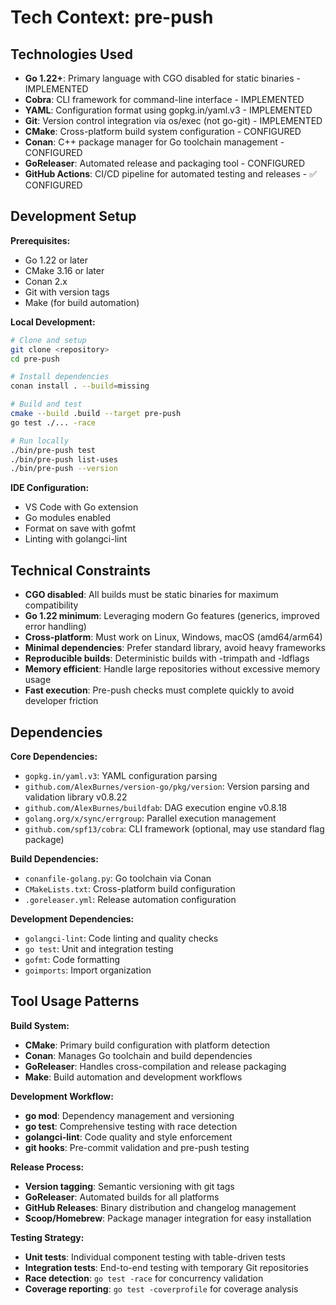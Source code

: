 # Tech Context: pre-push

## Technologies Used
- **Go 1.22+**: Primary language with CGO disabled for static binaries - IMPLEMENTED
- **Cobra**: CLI framework for command-line interface - IMPLEMENTED
- **YAML**: Configuration format using gopkg.in/yaml.v3 - IMPLEMENTED
- **Git**: Version control integration via os/exec (not go-git) - IMPLEMENTED
- **CMake**: Cross-platform build system configuration - CONFIGURED
- **Conan**: C++ package manager for Go toolchain management - CONFIGURED
- **GoReleaser**: Automated release and packaging tool - CONFIGURED
- **GitHub Actions**: CI/CD pipeline for automated testing and releases - ✅ CONFIGURED

## Development Setup
**Prerequisites:**
- Go 1.22 or later
- CMake 3.16 or later
- Conan 2.x
- Git with version tags
- Make (for build automation)

**Local Development:**
```bash
# Clone and setup
git clone <repository>
cd pre-push

# Install dependencies
conan install . --build=missing

# Build and test
cmake --build .build --target pre-push
go test ./... -race

# Run locally
./bin/pre-push test
./bin/pre-push list-uses
./bin/pre-push --version
```

**IDE Configuration:**
- VS Code with Go extension
- Go modules enabled
- Format on save with gofmt
- Linting with golangci-lint

## Technical Constraints
- **CGO disabled**: All builds must be static binaries for maximum compatibility
- **Go 1.22 minimum**: Leveraging modern Go features (generics, improved error handling)
- **Cross-platform**: Must work on Linux, Windows, macOS (amd64/arm64)
- **Minimal dependencies**: Prefer standard library, avoid heavy frameworks
- **Reproducible builds**: Deterministic builds with -trimpath and -ldflags
- **Memory efficient**: Handle large repositories without excessive memory usage
- **Fast execution**: Pre-push checks must complete quickly to avoid developer friction

## Dependencies
**Core Dependencies:**
- `gopkg.in/yaml.v3`: YAML configuration parsing
- `github.com/AlexBurnes/version-go/pkg/version`: Version parsing and validation library v0.8.22
- `github.com/AlexBurnes/buildfab`: DAG execution engine v0.8.18
- `golang.org/x/sync/errgroup`: Parallel execution management
- `github.com/spf13/cobra`: CLI framework (optional, may use standard flag package)

**Build Dependencies:**
- `conanfile-golang.py`: Go toolchain via Conan
- `CMakeLists.txt`: Cross-platform build configuration
- `.goreleaser.yml`: Release automation configuration

**Development Dependencies:**
- `golangci-lint`: Code linting and quality checks
- `go test`: Unit and integration testing
- `gofmt`: Code formatting
- `goimports`: Import organization

## Tool Usage Patterns
**Build System:**
- **CMake**: Primary build configuration with platform detection
- **Conan**: Manages Go toolchain and build dependencies
- **GoReleaser**: Handles cross-compilation and release packaging
- **Make**: Build automation and development workflows

**Development Workflow:**
- **go mod**: Dependency management and versioning
- **go test**: Comprehensive testing with race detection
- **golangci-lint**: Code quality and style enforcement
- **git hooks**: Pre-commit validation and pre-push testing

**Release Process:**
- **Version tagging**: Semantic versioning with git tags
- **GoReleaser**: Automated builds for all platforms
- **GitHub Releases**: Binary distribution and changelog management
- **Scoop/Homebrew**: Package manager integration for easy installation

**Testing Strategy:**
- **Unit tests**: Individual component testing with table-driven tests
- **Integration tests**: End-to-end testing with temporary Git repositories
- **Race detection**: `go test -race` for concurrency validation
- **Coverage reporting**: `go test -coverprofile` for coverage analysis